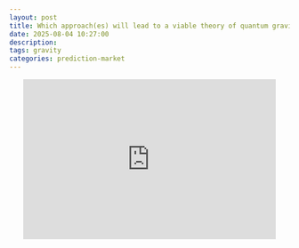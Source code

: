 ```yaml
---
layout: post
title: Which approach(es) will lead to a viable theory of quantum gravity?
date: 2025-08-04 10:27:00
description: 
tags: gravity 
categories: prediction-market
---
```


<iframe src="https://manifold.markets/embed/ttoe/which-approaches-will-lead-to-a-via" title="Which approach(es) will lead to a viable theory of quantum gravity?" frameborder="0" style="position: relative; left:50%; transform: translateX(-50%); width:90%; height:18rem; max-width: 35rem;"></iframe>
